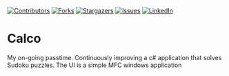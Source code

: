 [![Contributors][contributors-shield]][contributors-url]
[![Forks][forks-shield]][forks-url]
[![Stargazers][stars-shield]][stars-url]
[![Issues][issues-shield]][issues-url]
[![LinkedIn][linkedin-shield]][linkedin-url]

# Calco
My on-going passtime.
Continuously improving a c# application that solves Sudoku puzzles.
The UI is a simple MFC windows application 



<!-- MARKDOWN LINKS & IMAGES -->
<!-- https://www.markdownguide.org/basic-syntax/#reference-style-links -->
[linkedin-shield]: https://img.shields.io/badge/-LinkedIn-black.svg?style=flat-square&logo=linkedin&colorB=555
[linkedin-url]: https://linkedin.com/in/sassinejaoude
[contributors-shield]: https://img.shields.io/github/contributors/jaoude/Calco.svg?style=flat-square
[contributors-url]: https://github.com/jaoude/Calco/graphs/contributors
[forks-shield]: https://img.shields.io/github/forks/jaoude/Calco.svg?style=flat-square
[forks-url]: https://github.com/jaoude/Calco/network/members
[stars-shield]: https://img.shields.io/github/stars/jaoude/Calco.svg?style=flat-square
[stars-url]: https://github.com/jaoude/Calco/stargazers
[issues-shield]: https://img.shields.io/github/issues/jaoude/Calco.svg?style=flat-square
[issues-url]: https://github.com/jaoude/Calco/issues
